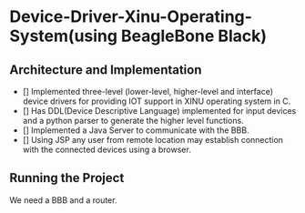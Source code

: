 # Device-Driver-Xinu-Operating-System(using BeagleBone Black)

## Architecture and Implementation 
* [] Implemented three-level (lower-level, higher-level and interface) device drivers for providing IOT support in XINU operating system in C.
* [] Has DDL(Device Descriptive Language) implemented for input devices and a python parser to generate the higher level functions.
* [] Implemented a Java Server to communicate with the BBB. 
* [] Using JSP any user from remote location may establish connection with the connected devices using a browser.


## Running the Project 
   We need a BBB and a router.
